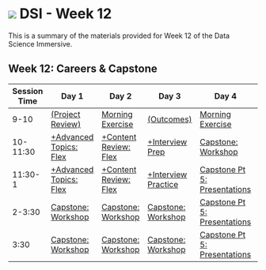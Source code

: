 # ![](https://ga-dash.s3.amazonaws.com/production/assets/logo-9f88ae6c9c3871690e33280fcf557f33.png) DSI - Week 12

This is a summary of the materials provided for Week 12 of the Data Science Immersive.

## Week 12: Careers & Capstone

Session Time | Day 1 | Day 2 | Day 3 | Day 4 | Day 5
 --- | --- | --- | --- | ---  | ---
9-10 | [(Project Review)][12-1A]             | [Morning Exercise][12-2A]          | [(Outcomes)][12-3A]             | [Morning Exercise][12-4A]               | [(Reflection)][12-5A]
10-11:30 | [+Advanced Topics: Flex][12-1B]   | [+Content Review: Flex][12-2B]     | [+Interview Prep][12-3B]         | [Capstone: Workshop][12-4B]             | [Capstone Pt 5: Presentations][12-5B]
11:30-1 | [+Advanced Topics: Flex][12-1C]    | [+Content Review: Flex][12-2C]     | [+Interview Practice][12-3C]     | [Capstone Pt 5: Presentations ][12-4C]  | [Capstone Pt 5: Presentations][12-5C]
2-3:30 | [Capstone: Workshop][12-1D]         | [Capstone: Workshop][12-2D]        | [Capstone: Workshop][12-3D]     | [Capstone Pt 5: Presentations][12-4D]   | [Capstone Pt 5: Presentations][12-5D]
3:30 | [Capstone: Workshop][12-1E]           | [Capstone: Workshop][12-2E]        | [Capstone: Workshop][12-3E]     | [Capstone Pt 5: Presentations][12-4E]   | [+Portfolio Review & Next Steps!][12-5E]


[12-1A]: ./instructor-contributions/
[12-1B]: 1.1-flex
[12-1C]: 1.2-flex
[12-1D]: ../../03-projects/02-projects-capstone/part-05/
[12-1E]: ./../03-projects/02-projects-capstone/part-05/
[12-1F]: ./instructor-contributions/

[12-2A]: ./instructor-contributions/
[12-2B]: 2.1-flex
[12-2C]: 2.2-flex
[12-2D]: ./../03-projects/02-projects-capstone/part-05/
[12-2E]: ./../03-projects/02-projects-capstone/part-05/
[12-2F]: ./instructor-contributions/

[12-3A]: #
[12-3B]: 3.1-flex
[12-3C]: 3.2-flex
[12-3D]: ./../03-projects/02-projects-capstone/part-05/
[12-3E]: ./../03-projects/02-projects-capstone/part-05/
[12-3F]: ./instructor-contributions/

[12-4A]: ./instructor-contributions/
[12-4B]: ./../03-projects/02-projects-capstone/part-05/
[12-4C]: ../recurring-materials/project-show-and-tell
[12-4D]: ../recurring-materials/project-show-and-tell
[12-4E]: ../recurring-materials/project-show-and-tell
[12-4F]: #

[12-5A]: ../recurring-materials/reflection
[12-5B]: ../recurring-materials/project-show-and-tell
[12-5C]: ../recurring-materials/project-show-and-tell
[12-5D]: ../recurring-materials/project-show-and-tell
[12-5E]: 5.4-flex
[12-5F]: #
